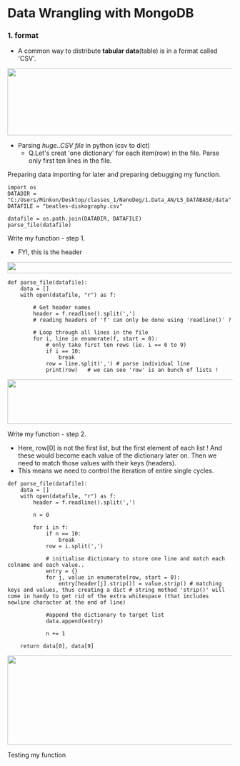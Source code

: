# Data Wrangling with MongoDB

### 1. format
 - A common way to distribute **tabular data**(table) is in a format called 'CSV'.
<img src="https://user-images.githubusercontent.com/31917400/35482887-3d8fdaf0-0433-11e8-991c-c56e6af5647c.jpg" width="570" height="150" />
 
 - Parsing *huge..CSV file* in python (csv to dict)
   - Q.Let's creat 'one dictionary' for each item(row) in the file. Parse only first ten lines in the file.

Preparing data importing for later and preparing debugging my function. 
```
import os
DATADIR = "C:/Users/Minkun/Desktop/classes_1/NanoDeg/1.Data_AN/L5_DATABASE/data"
DATAFILE = "beatles-diskography.csv"

datafile = os.path.join(DATADIR, DATAFILE)
parse_file(datafile)
```
Write my function - step 1. 
 - FYI, this is the header 
<img src="https://user-images.githubusercontent.com/31917400/35484456-e869ba22-0447-11e8-8dbb-a47d159663a2.jpg" width="650" height="25" /> 

```
def parse_file(datafile):
    data = []
    with open(datafile, "r") as f:
        
        # Get header names        
        header = f.readline().split(',')
        # reading headers of 'f' can only be done using 'readline()' ? 
        
        # Loop through all lines in the file 
        for i, line in enumerate(f, start = 0):
            # only take first ten rows (ie. i == 0 to 9)
            if i == 10:
                break
            row = line.split(',') # parse individual line
            print(row)   # we can see 'row' is an bunch of lists !
```
<img src="https://user-images.githubusercontent.com/31917400/35484401-428f74d4-0447-11e8-8f71-c72e50cdea4d.jpg" width="570" height="100" />

Write my function - step 2.
 - Here, row[0] is not the first list, but the first element of each list ! And these would become each value of the dictionary later on. Then we need to match those values with their keys (headers).
 - This means we need to control the iteration of entire single cycles. 
```
def parse_file(datafile):
    data = []
    with open(datafile, "r") as f:
        header = f.readline().split(',')
        
        n = 0
        
        for i in f:
            if n == 10:
                break
            row = i.split(',')  
            
            # initialise dictionary to store one line and match each colname and each value..
            entry = {}
            for j, value in enumerate(row, start = 0):
                entry[header[j].strip()] = value.strip() # matching keys and values, thus creating a dict # string method 'strip()' will come in handy to get rid of the extra whitespace (that includes newline character at the end of line)
            
            #append the dictionary to target list
            data.append(entry)
            
            n += 1
                
    return data[0], data[9] 
```
<img src="https://user-images.githubusercontent.com/31917400/35485944-97ed7554-045e-11e8-99e1-f42db0ccf3fb.jpg" width="600" height="200" />

Testing my function
```

```






































